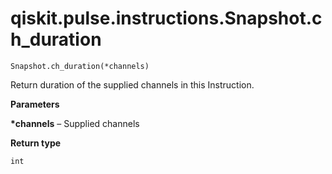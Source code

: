 # qiskit.pulse.instructions.Snapshot.ch\_duration

`Snapshot.ch_duration(*channels)`

Return duration of the supplied channels in this Instruction.

**Parameters**

**\*channels** – Supplied channels

**Return type**

`int`
